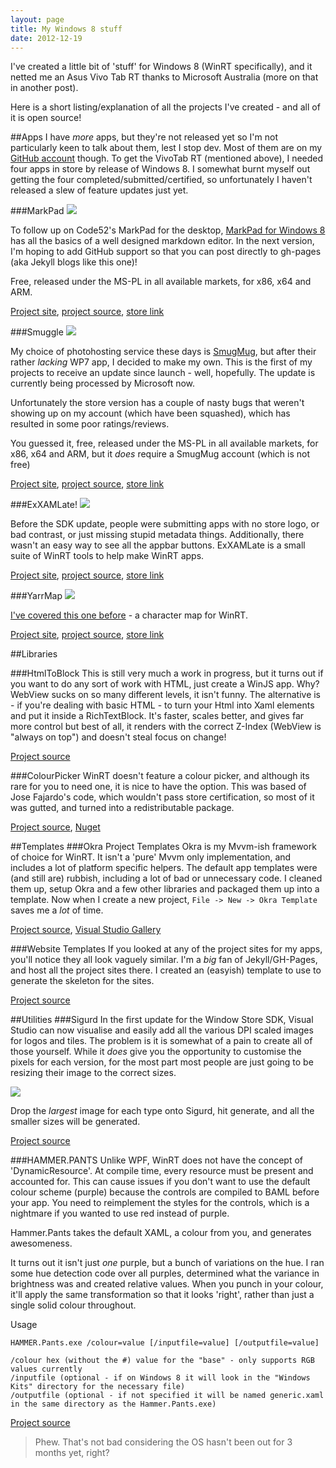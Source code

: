 ```yaml
---
layout: page
title: My Windows 8 stuff
date: 2012-12-19
---
```


I've created a little bit of 'stuff' for Windows 8 (WinRT specifically), and it netted me an Asus Vivo Tab RT thanks to Microsoft Australia (more on that in another post).

Here is a short listing/explanation of all the projects I've created - and all of it is open source!
 
##Apps
I have *more* apps, but they're not released yet so I'm not particularly keen to talk about them, lest I stop dev. Most of them are on my [GitHub account](https://github.com/vikingcode/) though.  To get the VivoTab RT (mentioned above), I needed four apps in store by release of Windows 8. I somewhat burnt myself out getting the four completed/submitted/certified, so unfortunately I haven't released a slew of feature updates just yet.

###MarkPad
![](http://code52.org/MarkPadRT/img/tablet_3.png) 

To follow up on Code52's MarkPad for the desktop, [MarkPad for Windows 8](http://code52.org/MarkPadRT) has all the basics of a well designed markdown editor. In the next version, I'm hoping to add GitHub support so that you can post directly to gh-pages (aka Jekyll blogs like this one)!  

Free, released under the MS-PL in all available markets, for x86, x64 and ARM.

[Project site](http://code52.org/MarkPadRT/), [project source](https://github.com/Code52/MarkPadRT/), [store link](http://apps.microsoft.com/windows/en-US/app/markpad/9a6d2b74-a7d9-4edf-9ea4-29d8f21b4c29)

###Smuggle
![](http://vikingco.de/Smuggle/img/tablet_3.png)

My choice of photohosting service these days is [SmugMug](http://www.smugmug.com/), but after their rather *lacking* WP7 app, I decided to make my own. This is the first of my projects to receive an update since launch - well, hopefully. The update is currently being processed by Microsoft now.

Unfortunately the store version has a couple of nasty bugs that weren't showing up on my account (which have been squashed), which has resulted in some poor ratings/reviews.

You guessed it, free, released under the MS-PL in all available markets, for x86, x64 and ARM, but it *does* require a SmugMug account (which is not free)

[Project site](http://vikingco.de/Smuggle/), [project source](https://github.com/VikingCode/Smuggle), [store link](http://apps.microsoft.com/windows/en-US/app/smuggle/658cb5fd-141e-438d-b910-807a9bdae14b)

###ExXAMLate!
![](http://vikingco.de/exXAMLate/img/tablet_3.png)

Before the SDK update, people were submitting apps with no store logo, or bad contrast, or just missing stupid metadata things. Additionally, there wasn't an easy way to see all the appbar buttons. ExXAMLate is a small suite of WinRT tools to help make WinRT apps.

[Project site](http://vikingco.de/exXAMLate/), [project source](https://github.com/vikingcode/exxamlate), [store link](http://apps.microsoft.com/windows/en-us/app/exxamlate/947c7343-316e-4501-bd84-d6b7b3bd7c8c)

###YarrMap
![](http://vikingco.de/YarrMapRT/img/tablet_3.png)

[I've covered this one before](http://vikingco.de/slace-is-a-jerk.html) - a character map for WinRT.

[Project site](http://vikingco.de/YarrMapRT/), [project source](https://github.com/VikingCode/YarrMapRT), [store link](http://apps.microsoft.com/windows/en-US/app/yarrmap/d68952e8-f4bc-4c74-a108-458b4f891f72)

##Libraries

###HtmlToBlock
This is still very much a work in progress, but it turns out if you want to do any sort of work with HTML, just create a WinJS app. Why? WebView sucks on so many different levels, it isn't funny. The alternative is - if you're dealing with basic HTML - to turn your Html into Xaml elements and put it inside a RichTextBlock. It's faster, scales better, and gives far more control but best of all, it renders with the correct Z-Index (WebView is "always on top") and doesn't steal focus on change!
  
[Project source](https://github.com/VikingCode/HtmlToBlock)

###ColourPicker
WinRT doesn't feature a colour picker, and although its rare for you to need one, it is nice to have the option. This was based of Jose Fajardo's code, which wouldn't pass store certification, so most of it was gutted, and turned into a redistributable package.


[Project source](https://github.com/VikingCode/WinRT-ColourPicker), [Nuget](https://nuget.org/packages/ColourPicker/)

##Templates
###Okra Project Templates
Okra is my Mvvm-ish framework of choice for WinRT. It isn't a 'pure' Mvvm only implementation, and includes a lot of platform specific helpers. The default app templates were (and still are) rubbish, including a lot of bad or unnecessary code. I cleaned them up, setup Okra and a few other libraries and packaged them up into a template. Now when I create a new project, `File -> New -> Okra Template` saves me a *lot* of time.

[Project source](https://github.com/VikingCode/ProperWin8AppTemplates), [Visual Studio Gallery](http://visualstudiogallery.msdn.microsoft.com/0f22452b-817b-4511-8cce-2c027db69eb2)

###Website Templates
If you looked at any of the project sites for my apps, you'll notice they all look vaguely similar. I'm a *big* fan of Jekyll/GH-Pages, and host all the project sites there. I created an (easyish) template to use to generate the skeleton for the sites.

[Project source](https://github.com/Code52/HAMMER.YELLS)

##Utilities
###Sigurd
In the first update for the Window Store SDK, Visual Studio can now visualise and easily add all the various DPI scaled images for logos and tiles. The problem is it is somewhat of a pain to create all of those yourself. While it *does* give you the opportunity to customise the pixels for each version, for the most part most people are just going to be resizing their image to the correct sizes.

![](http://i.imgur.com/qXSsl.png)

Drop the *largest* image for each type onto Sigurd, hit generate, and all the smaller sizes will be generated. 

[Project source](https://github.com/VikingCode/Sigurd)

###HAMMER.PANTS
Unlike WPF, WinRT does not have the concept of 'DynamicResource'. At compile time, every resource must be present and accounted for. This can cause issues if you don't want to use the default colour scheme (purple) because the controls are compiled to BAML before your app. You need to reimplement the styles for the controls, which is a nightmare if you wanted to use red instead of purple.

Hammer.Pants takes the default XAML, a colour from you, and generates awesomeness.

It turns out it isn't just *one* purple, but a bunch of variations on the hue. I ran some hue detection code over all purples, determined what the variance in brightness was and created relative values. When you punch in your colour, it'll apply the same transformation so that it looks 'right', rather than just a single solid colour throughout.

Usage

	HAMMER.Pants.exe /colour=value [/inputfile=value] [/outputfile=value]

 	/colour hex (without the #) value for the "base" - only supports RGB values currently
 	/inputfile (optional - if on Windows 8 it will look in the "Windows Kits" directory for the necessary file)
 	/outputfile (optional - if not specified it will be named generic.xaml in the same directory as the Hammer.Pants.exe)
 
 [Project source](https://github.com/Code52/HAMMER/tree/master/src/Hammer.Pants)
 
> Phew. That's not bad considering the OS hasn't been out for 3 months yet, right?